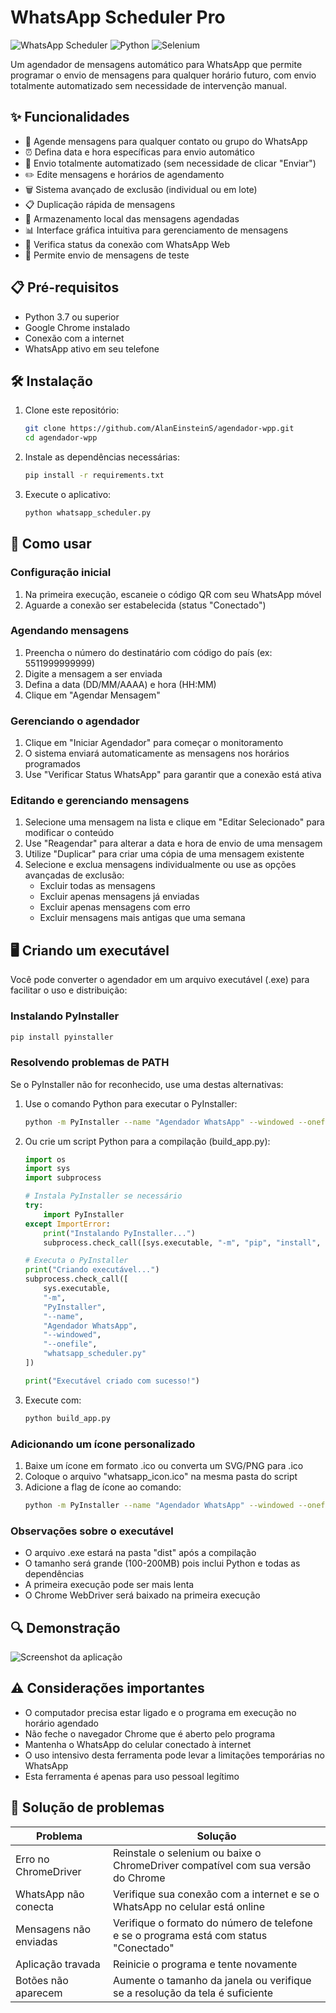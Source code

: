 # WhatsApp Scheduler Pro

![WhatsApp Scheduler](https://img.shields.io/badge/WhatsApp-Scheduler-25D366?style=for-the-badge&logo=whatsapp&logoColor=white)
![Python](https://img.shields.io/badge/Python-3.7+-3776AB?style=for-the-badge&logo=python&logoColor=white)
![Selenium](https://img.shields.io/badge/Selenium-Automation-43B02A?style=for-the-badge&logo=selenium&logoColor=white)

Um agendador de mensagens automático para WhatsApp que permite programar o envio de mensagens para qualquer horário futuro, com envio totalmente automatizado sem necessidade de intervenção manual.

## ✨ Funcionalidades

- 📝 Agende mensagens para qualquer contato ou grupo do WhatsApp
- ⏰ Defina data e hora específicas para envio automático
- 🤖 Envio totalmente automatizado (sem necessidade de clicar "Enviar")
- ✏️ Edite mensagens e horários de agendamento
- 🗑️ Sistema avançado de exclusão (individual ou em lote)
- 📋 Duplicação rápida de mensagens
- 💾 Armazenamento local das mensagens agendadas
- 📊 Interface gráfica intuitiva para gerenciamento de mensagens
- 🔄 Verifica status da conexão com WhatsApp Web
- 🚀 Permite envio de mensagens de teste

## 📋 Pré-requisitos

- Python 3.7 ou superior
- Google Chrome instalado
- Conexão com a internet
- WhatsApp ativo em seu telefone

## 🛠️ Instalação

1. Clone este repositório:
   ```bash
   git clone https://github.com/AlanEinsteinS/agendador-wpp.git
   cd agendador-wpp
   ```

2. Instale as dependências necessárias:
   ```bash
   pip install -r requirements.txt
   ```

3. Execute o aplicativo:
   ```bash
   python whatsapp_scheduler.py
   ```

## 📱 Como usar

### Configuração inicial
1. Na primeira execução, escaneie o código QR com seu WhatsApp móvel
2. Aguarde a conexão ser estabelecida (status "Conectado")

### Agendando mensagens
1. Preencha o número do destinatário com código do país (ex: 5511999999999)
2. Digite a mensagem a ser enviada
3. Defina a data (DD/MM/AAAA) e hora (HH:MM)
4. Clique em "Agendar Mensagem"

### Gerenciando o agendador
1. Clique em "Iniciar Agendador" para começar o monitoramento
2. O sistema enviará automaticamente as mensagens nos horários programados
3. Use "Verificar Status WhatsApp" para garantir que a conexão está ativa

### Editando e gerenciando mensagens
1. Selecione uma mensagem na lista e clique em "Editar Selecionado" para modificar o conteúdo
2. Use "Reagendar" para alterar a data e hora de envio de uma mensagem
3. Utilize "Duplicar" para criar uma cópia de uma mensagem existente
4. Selecione e exclua mensagens individualmente ou use as opções avançadas de exclusão:
   - Excluir todas as mensagens
   - Excluir apenas mensagens já enviadas
   - Excluir apenas mensagens com erro
   - Excluir mensagens mais antigas que uma semana

## 🖥️ Criando um executável

Você pode converter o agendador em um arquivo executável (.exe) para facilitar o uso e distribuição:

### Instalando PyInstaller
```bash
pip install pyinstaller
```

### Resolvendo problemas de PATH
Se o PyInstaller não for reconhecido, use uma destas alternativas:

1. Use o comando Python para executar o PyInstaller:
   ```bash
   python -m PyInstaller --name "Agendador WhatsApp" --windowed --onefile whatsapp_scheduler.py
   ```

2. Ou crie um script Python para a compilação (build_app.py):
   ```python
   import os
   import sys
   import subprocess

   # Instala PyInstaller se necessário
   try:
       import PyInstaller
   except ImportError:
       print("Instalando PyInstaller...")
       subprocess.check_call([sys.executable, "-m", "pip", "install", "pyinstaller"])

   # Executa o PyInstaller 
   print("Criando executável...")
   subprocess.check_call([
       sys.executable, 
       "-m", 
       "PyInstaller", 
       "--name", 
       "Agendador WhatsApp", 
       "--windowed", 
       "--onefile", 
       "whatsapp_scheduler.py"
   ])

   print("Executável criado com sucesso!")
   ```

3. Execute com:
   ```bash
   python build_app.py
   ```

### Adicionando um ícone personalizado

1. Baixe um ícone em formato .ico ou converta um SVG/PNG para .ico
2. Coloque o arquivo "whatsapp_icon.ico" na mesma pasta do script
3. Adicione a flag de ícone ao comando:
   ```bash
   python -m PyInstaller --name "Agendador WhatsApp" --windowed --onefile --icon=whatsapp_icon.ico whatsapp_scheduler.py
   ```

### Observações sobre o executável
- O arquivo .exe estará na pasta "dist" após a compilação
- O tamanho será grande (100-200MB) pois inclui Python e todas as dependências
- A primeira execução pode ser mais lenta
- O Chrome WebDriver será baixado na primeira execução

## 🔍 Demonstração

![Screenshot da aplicação](https://media.discordapp.net/attachments/1316773615110197278/1346749840402546719/5497E6D4-D957-45DB-86B3-6E4236060323.png?ex=67c95207&is=67c80087&hm=765b01992bc5baf4f609c076fced43f2caf6f1165f2ff26c8c78a892f39d6419&=&format=webp&quality=lossless&width=674&height=701)

## ⚠️ Considerações importantes

- O computador precisa estar ligado e o programa em execução no horário agendado
- Não feche o navegador Chrome que é aberto pelo programa
- Mantenha o WhatsApp do celular conectado à internet
- O uso intensivo desta ferramenta pode levar a limitações temporárias no WhatsApp
- Esta ferramenta é apenas para uso pessoal legítimo

## 🐞 Solução de problemas

| Problema | Solução |
|----------|---------|
| Erro no ChromeDriver | Reinstale o selenium ou baixe o ChromeDriver compatível com sua versão do Chrome |
| WhatsApp não conecta | Verifique sua conexão com a internet e se o WhatsApp no celular está online |
| Mensagens não enviadas | Verifique o formato do número de telefone e se o programa está com status "Conectado" |
| Aplicação travada | Reinicie o programa e tente novamente |
| Botões não aparecem | Aumente o tamanho da janela ou verifique se a resolução da tela é suficiente |
